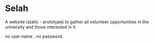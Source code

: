 # Selah
A website (static - prototype) to gather all volunteer opportunities in the university and those interested in it.


no user name , no password.
